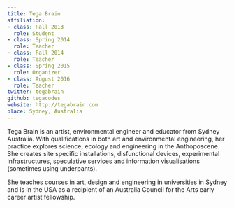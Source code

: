```yaml
---
title: Tega Brain
affiliation:
- class: Fall 2013
  role: Student
- class: Spring 2014
  role: Teacher
- class: Fall 2014
  role: Teacher
- class: Spring 2015
  role: Organizer
- class: August 2016
  role: Teacher
twitter: tegabrain
github: tegacodes
website: http://tegabrain.com
place: Sydney, Australia
---
```

Tega Brain is an artist, environmental engineer and educator from Sydney Australia. With qualifications in both art and environmental engineering, her practice explores science, ecology and engineering in the Anthoposcene. She creates site specific installations, disfunctional devices, experimental infrastructures, speculative services and information visualisations (sometimes using underpants).

She teaches courses in art, design and engineering in universities in Sydney and is in the USA as a recipient of an Australia Council for the Arts early career artist fellowship.
